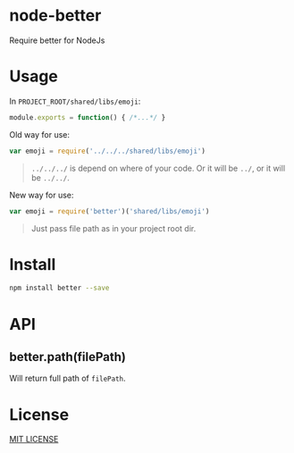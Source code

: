 # node-better

Require better for NodeJs

# Usage

In `PROJECT_ROOT/shared/libs/emoji`:

```javascript
module.exports = function() { /*...*/ }
```

Old way for use:

```javascript
var emoji = require('../../../shared/libs/emoji')
```

> `../../../` is depend on where of your code. Or it will be `../`, or it will be `../../`.

New way for use:

```javascript
var emoji = require('better')('shared/libs/emoji')
```

> Just pass file path as in your project root dir.

# Install

```bash
npm install better --save
```

# API

## better.path(filePath)

Will return full path of `filePath`.

# License

[MIT LICENSE](https://github.com/hfcorriez/node-better/blob/master/LICENSE)